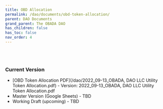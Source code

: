 ```yaml
---
title: OBD Allocation
permalink: /dao/documents/obd-token-allocation/
parent: DAO Documents
grand_parent: The OBADA DAO
has_children: false
has_toc: false
nav_order: 4
---
```

<br> <br>

### Current Version
* [OBD Token Allocation PDF](/dao/2022_09-13_OBADA, DAO LLC Utility Token Allocation.pdf) - Version: 2022_09-13_OBADA, DAO LLC Utility Token Allocation.pdf
* Master Version (Google Sheets) - TBD  
* Working Draft (upcoming) - TBD


<br> <br>
